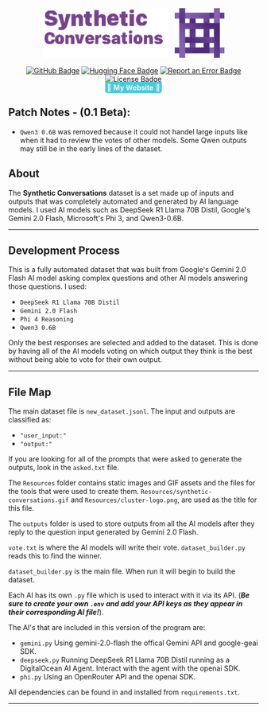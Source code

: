 <div align="center">
    <div style="display: flex; align-items: center; justify-content: center; gap: 15px;">
        <img src="Resources/synthetic-conversations.gif" alt="Synthetic Conversations" width="250" height="100">
        <img src="Resources/cluster-logo.png" alt="favicon.png" width="100" height="auto">
    </div>
    <br>
    <a href="https://github.com/Tyguy047/Cluster-Dataset-Builder"><img src="https://img.shields.io/badge/GitHub-181717?logo=github&logoColor=white&labelColor=2d333b" alt="GitHub Badge"></a>
    <a href="https://huggingface.co/Tyguy047"><img src="https://img.shields.io/badge/HuggingFace-FFD21F?logo=huggingface&logoColor=yellow&labelColor=2d333b" alt="Hugging Face Badge"></a>
    <a href="https://github.com/Tyguy047/Cluster-Dataset-Builder/issues"><img src="https://img.shields.io/badge/!-Report%20an%20Error-FF5252?labelColor=2d333b" alt="Report an Error Badge"></a>
    <a href="https://github.com/Tyguy047/Cluster-Dataset-Builder?tab=License-1-ov-file"><img src="https://img.shields.io/badge/📚-License-blue?labelColor=2d333b" alt="License Badge"></a>
    <br>
    <a href="https://design.tylercaselli.com" style="color: whitesmoke; background: #4BC9DB; padding: 3px; border-radius: 5px; text-decoration: none;">🚀 <b>My Website</b> 🚀</a>
</div>

## Patch Notes - (0.1 Beta):
- ```Qwen3 0.6B``` was removed because it could not handel large inputs like when it had to review the votes of other models. Some Qwen outputs may still be in the early lines of the dataset.

## About
The **Synthetic Conversations** dataset is a set made up of inputs and outputs that was completely automated and generated by AI language models. I used AI models such as DeepSeek R1 Llama 70B Distil, Google's Gemini 2.0 Flash, Microsoft's Phi 3, and Qwen3-0.6B.
<hr>

## Development Process
This is a fully automated dataset that was built from Google's Gemini 2.0 Flash AI model asking complex questions and other AI models answering those questions. I used:

- ```DeepSeek R1 Llama 70B Distil```
- ```Gemini 2.0 Flash```
- ```Phi 4 Reasoning```
- ```Qwen3 0.6B```

Only the best responses are selected and added to the dataset. This is done by having all of the AI models voting on which output they think is the best without being able to vote for their own output.
<hr>

## File Map
The main dataset file is ```new_dataset.jsonl```. The input and outputs are classified as:
- ```"user_input:"```
- ```"output:"```

If you are looking for all of the prompts that were asked to generate the outputs, look in the ```asked.txt``` file.

The ```Resources``` folder contains static images and GIF assets and the files for the tools that were used to create them. ```Resources/synthetic-conversations.gif``` and ```Resources/cluster-logo.png```, are used as the title for this file.

The ```outputs``` folder is used to store outputs from all the AI models after they reply to the question input generated by Gemini 2.0 Flash.

```vote.txt``` is where the AI models will write their vote. ```dataset_builder.py``` reads this to find the winner.

```dataset_builder.py``` is the main file. When run it will begin to build the dataset.

Each AI has its own ```.py``` file which is used to interact with it via its API. (***Be sure to create your own ```.env``` and add your API keys as they appear in their corresponding AI file!***).

The AI's that are included in this version of the program are:
- ```gemini.py``` Using gemini-2.0-flash the offical Gemini API and google-geai SDK.
- ```deepseek.py``` Running DeepSeek R1 Llama 70B Distil running as a DigitalOcean AI Agent. Interact with the agent with the openai SDK.
- ```phi.py``` Using an OpenRouter API and the openai SDK.

All dependencies can be found in and installed from ```requirements.txt```.
<hr>